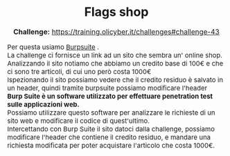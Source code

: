 <h1 style="text-align: center;">Flags shop</h1>

<p style="text-align: center; font-size: 16px;">
  <strong>Challenge:</strong> <a href="https://training.olicyber.it/challenges#challenge-43">https://training.olicyber.it/challenges#challenge-43</a>
</p>


<!--<center><img src="https://raw.githubusercontent.com/Nik747575/OlicyberWriteups/main/Fotochallenge/Cagliari.png" alt="Stemma" height="130" width="110.5" ></center>-->



<p style="font-size: 15px;">
  Per questa usiamo <a href="https://portswigger.net/burp/documentation/desktop/getting-started/download-and-install">Burpsuite</a> .<br>
  La challenge ci fornisce un link ad un sito che sembra un' online shop.<br>
  Analizzando il sito notiamo che abbiamo un credito base di 100€ e che ci sono tre articoli, di cui uno però costa 1000€<br>
  Ispezionando il sito possiamo vedere che il credito residuo è salvato in un header, quindi tramite burpsuite possiamo modificare l'header<br>
  <strong>Burp Suite è un software utilizzato per effettuare penetration test sulle applicazioni web.</strong><br>
  Possiamo utilizzare questo software per analizzare le richieste di un sito web e modificare il codice di quest'ultimo.<br>
  Intercettando con Burp Suite il sito datoci dalla challenge, possiamo modificare l'header che contiene il credito residuo, e mandare una richiesta modificata per poter acquistare l'articolo che costa 1000€.
</p>